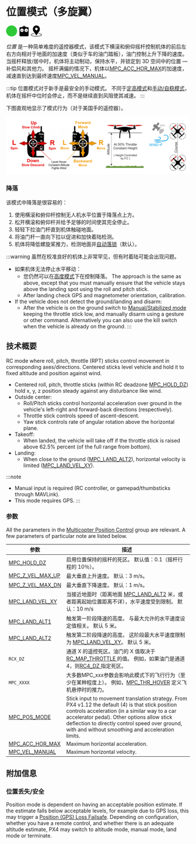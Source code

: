 # 位置模式（多旋翼）

[<img src="../../assets/site/difficulty_easy.png" title="易于飞行" width="30px" />](../getting_started/flight_modes.md#key_difficulty)&nbsp;[<img src="../../assets/site/remote_control.svg" title="需要手动或遥控控制" width="30px" />](../getting_started/flight_modes.md#key_manual)&nbsp;[<img src="../../assets/site/position_fixed.svg" title="需要定位修复（例如GPS）" width="30px" />](../getting_started/flight_modes.md#key_position_fixed)

*位置* 是一种简单难度的遥控器模式，该模式下横滚和俯仰摇杆控制机体的前后左右方向相对于地面的加速度（类似于车的油门踏板），油门控制上升下降的速度。 当摇杆释放/居中时，机体将主动制动，保持水平，并锁定到 3D 空间中的位置 — 补偿风和其他力。 摇杆满偏的情况下，机体以[MPC_ACC_HOR_MAX](../advanced_config/parameter_reference.md#MPC_ACC_HOR_MAX)的加速度，减速直到达到最终速度[MPC_VEL_MANUAL](../advanced_config/parameter_reference.md#MPC_VEL_MANUAL)。

:::tip
位置模式对于新手是最安全的手动模式。 不同于[定高模式](../flight_modes/altitude_mc.md)和[手动/自稳模式](../flight_modes/manual_stabilized_mc.md)，机体在摇杆中位时会停止，而不是继续直到风阻使其减速。
:::

下图直观地显示了模式行为（对于美国手的遥控器）。

![多旋翼位置模式](../../assets/flight_modes/position_MC.png)

### 降落

该模式中降落是很容易的：

1. 使用横滚和俯仰杆控制无人机水平位置于降落点上方。
2. 松开横滚和俯仰杆并给予足够的时间使其完全停止。
3. 轻轻下拉油门杆直到机体触碰地面。
4. 将油门杆一直向下拉以促进和加快着陆检测。
5. 机体将降低螺旋桨推力，检测地面并[自动落锁](../advanced_config/prearm_arm_disarm.md#auto-disarming)（默认）。

:::warning
虽然在校准良好的机体上非常罕见，但有时着陆可能会出现问题。

- 如果机体无法停止水平移动： 
  - 您仍然可以在[高度模式](../flight_modes/altitude_mc.md)下在控制降落。 The approach is the same as above, except that you must manually ensure that the vehicle stays above the landing spot using the roll and pitch stick.
  - After landing check GPS and magnetometer orientation, calibration.
- If the vehicle does not detect the ground/landing and disarm: 
  - After the vehicle is on the ground switch to [Manual/Stabilized mode](../flight_modes/manual_stabilized_mc.md) keeping the throttle stick low, and manually disarm using a gesture or other command. Alternatively you can also use the kill switch when the vehicle is already on the ground.
:::

## 技术概要

RC mode where roll, pitch, throttle (RPT) sticks control movement in corresponding axes/directions. Centered sticks level vehicle and hold it to fixed altitude and position against wind.

- Centered roll, pitch, throttle sticks (within RC deadzone [MPC_HOLD_DZ](../advanced_config/parameter_reference.md#MPC_HOLD_DZ)) hold x, y, z position steady against any disturbance like wind.
- Outside center: 
  - Roll/Pitch sticks control horizontal acceleration over ground in the vehicle's left-right and forward-back directions (respectively).
  - Throttle stick controls speed of ascent-descent.
  - Yaw stick controls rate of angular rotation above the horizontal plane.
- Takeoff: 
  - When landed, the vehicle will take off if the throttle stick is raised above 62.5% percent (of the full range from bottom).
- Landing: 
  - When close to the ground ([MPC_LAND_ALT2](#MPC_LAND_ALT2)), horizontal velocity is limited ([MPC_LAND_VEL_XY](#MPC_LAND_VEL_XY)).

:::note

- Manual input is required (RC controller, or gamepad/thumbsticks through MAVLink).
- This mode requires GPS.
:::

### 参数

All the parameters in the [Multicopter Position Control](../advanced_config/parameter_reference.md#multicopter-position-control) group are relevant. A few parameters of particular note are listed below.

| 参数                                                                                                          | 描述                                                                                                                                                                                                                                                                                                       |
| ----------------------------------------------------------------------------------------------------------- | -------------------------------------------------------------------------------------------------------------------------------------------------------------------------------------------------------------------------------------------------------------------------------------------------------- |
| <a id="MPC_HOLD_DZ"></a>[MPC_HOLD_DZ](../advanced_config/parameter_reference.md#MPC_HOLD_DZ)             | 启用位置保持的摇杆的死区。 默认值：0.1（摇杆行程的 10％）。                                                                                                                                                                                                                                                                        |
| <a id="MPC_Z_VEL_MAX_UP"></a>[MPC_Z_VEL_MAX_UP](../advanced_config/parameter_reference.md#MPC_Z_VEL_MAX_UP) | 最大垂直上升速度。 默认：3 m/s。                                                                                                                                                                                                                                                                                      |
| <a id="MPC_Z_VEL_MAX_DN"></a>[MPC_Z_VEL_MAX_DN](../advanced_config/parameter_reference.md#MPC_Z_VEL_MAX_DN) | 最大垂直下降速度。 默认：1 m/s。                                                                                                                                                                                                                                                                                      |
| <a id="MPC_LAND_VEL_XY"></a>[MPC_LAND_VEL_XY](../advanced_config/parameter_reference.md#MPC_LAND_VEL_XY)     | 当接近地面时（距离地面 [MPC_LAND_ALT2](#MPC_LAND_ALT2) 米，或者距离起始位置距离不详），水平速度受到限制。 默认：10 m/s                                                                                                                                                                                                                        |
| <a id="MPC_LAND_ALT1"></a>[MPC_LAND_ALT1](../advanced_config/parameter_reference.md#MPC_LAND_ALT1)         | 触发第一阶段降速的高度。 与最大允许的水平速度设定值相关。 默认 5 米。                                                                                                                                                                                                                                                                    |
| <a id="MPC_LAND_ALT2"></a>[MPC_LAND_ALT2](../advanced_config/parameter_reference.md#MPC_LAND_ALT2)         | 触发第二阶段降速的高度。 这阶段最大水平速度限制为 [MPC_LAND_VEL_XY](#MPC_LAND_VEL_XY)。 默认 5 米。                                                                                                                                                                                                                                 |
| <a id="RCX_DZ"></a>`RCX_DZ`                                                                           | 通道 X 的遥控死区。油门的 X 值取决于[ RC_MAP_THROTTLE ](../advanced_config/parameter_reference.md#RC_MAP_THROTTLE)的值。 例如，如果油门是通道4，则[RC4_DZ ](../advanced_config/parameter_reference.md#RC4_DZ)指定死区。                                                                                                                   |
| <a id="MPC_xxx"></a>`MPC_XXXX`                                                                         | 大多数MPC_xxx参数会影响此模式下的飞行行为（至少在某种程度上）。 例如，[MPC_THR_HOVER](../advanced_config/parameter_reference.md#MPC_THR_HOVER) 定义飞机悬停时的推力。                                                                                                                                                                            |
| <a id="MPC_POS_MODE"></a>[MPC_POS_MODE](../advanced_config/parameter_reference.md#MPC_POS_MODE)           | Stick input to movement translation strategy. From PX4 v1.12 the default (4) is that stick position controls acceleration (in a similar way to a car accelerator pedal). Other options allow stick deflection to directly control speed over ground, with and without smoothing and acceleration limits. |
| <a id="MPC_ACC_HOR_MAX"></a>[MPC_ACC_HOR_MAX](../advanced_config/parameter_reference.md#MPC_ACC_HOR_MAX)     | Maximum horizontal acceleration.                                                                                                                                                                                                                                                                         |
| <a id="MPC_VEL_MANUAL"></a>[MPC_VEL_MANUAL](../advanced_config/parameter_reference.md#MPC_VEL_MANUAL)      | Maximum horizontal velocity.                                                                                                                                                                                                                                                                             |

## 附加信息

### 位置丢失/安全

Position mode is dependent on having an acceptable position estimate. If the estimate falls below acceptable levels, for example due to GPS loss, this may trigger a [Position (GPS) Loss Failsafe](../config/safety.md#position-gps-loss-failsafe). Depending on configuration, whether you have a remote control, and whether there is an adequate altitude estimate, PX4 may switch to altitude mode, manual mode, land mode or terminate.